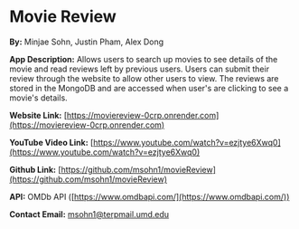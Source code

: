 # Movie Review
**By:** Minjae Sohn, Justin Pham, Alex Dong
>
**App Description:** Allows users to search up movies to see details of the movie and read reviews left by previous users. Users can submit their review through the website to allow other users to view. The reviews are stored in the MongoDB and are accessed when user's are clicking to see a movie's details.
>
**Website Link:** [https://moviereview-0crp.onrender.com](https://moviereview-0crp.onrender.com)
>
**YouTube Video Link:** [https://www.youtube.com/watch?v=ezjtye6Xwq0](https://www.youtube.com/watch?v=ezjtye6Xwq0)
>
**Github Link:** [https://github.com/msohn1/movieReview](https://github.com/msohn1/movieReview)
>
**API:** OMDb API ([https://www.omdbapi.com/](https://www.omdbapi.com/))
>
**Contact Email:** msohn1@terpmail.umd.edu
